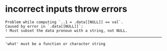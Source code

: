 # incorrect inputs throw errors

    Problem while computing `..1 = .data[[NULL]] == val`.
    Caused by error in `.data[[NULL]]`:
    ! Must subset the data pronoun with a string, not NULL.

---

    'what' must be a function or character string

